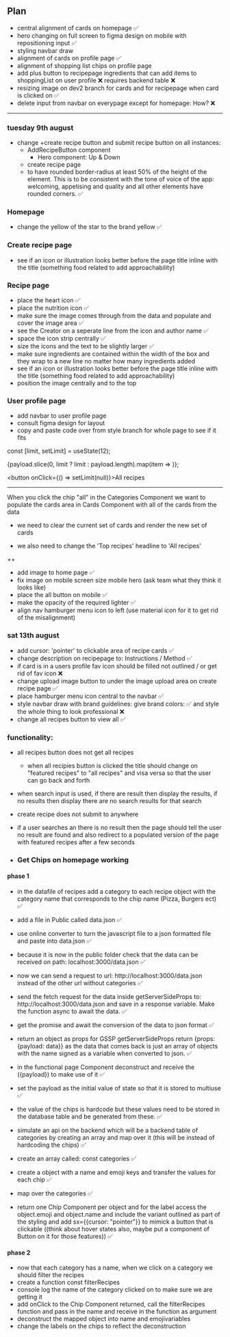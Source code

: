 ## Plan

- central alignment of cards on homepage ✅
- hero changing on full screen to figma design on mobile with repositioning input ✅
- styling navbar draw
- alignment of cards on profile page ✅
- alignment of shopping list chips on profile page
- add plus button to recipepage ingredients that can add items to shoppingList on user profile ❌ requires backend table ❌
- resizing image on dev2 branch for cards and for recipepage when card is clicked on ✅
- delete input from navbar on everypage except for homepage: How? ❌

---

### tuesday 9th august

- change +create recipe button and submit recipe button on all instances:
  - AddRecipeButton component
    - Hero component: Up & Down
  - create recipe page
  - to have rounded border-radius at least 50% of the height of the element. This is to be consistent with the tone of voice of the app: welcoming, appetising and quality and all other elements have rounded corners. ✅

### Homepage

- change the yellow of the star to the brand yellow ✅

### Create recipe page

- see if an icon or illustration looks better before the page title inline with the title (something food related to add approachability)

### Recipe page

- place the heart icon ✅
- place the nutrition icon ✅
- make sure the image comes through from the data and populate and cover the image area ✅
- see the Creator on a seperate line from the icon and author name ✅
- space the icon strip centrally ✅
- size the icons and the text to be slightly larger ✅
- make sure ingredients are contained within the width of the box and they wrap to a new line no matter how many ingredients added
- see if an icon or illustration looks better before the page title inline with the title (something food related to add approachability)
- position the image centrally and to the top

### User profile page

- add navbar to user profile page
- consult figma design for layout
- copy and paste code over from style branch for whole page to see if it fits

<!-- limit top recipes to 12 and add show all recipes button
1. array method - slice first 12 top recipes array (payload)
2.

 -->

const [limit, setLimit] = useState(12);

{payload.slice(0, limit ? limit : payload.length).map(item => <Cards data={limit} />)};

<button onClick={() => setLimit(null)}>All recipes</button>

---

When you click the chip "all" in the Categories Component we want to populate the cards area in Cards Component with all of the cards from the data

- we need to clear the current set of cards and render the new set of cards

- we also need to change the 'Top recipes' headline to 'All recipes'

++

- add image to home page ✅
- fix image on mobile screen size mobile hero (ask team what they think it looks like)
- place the all button on mobile ✅
- make the opacity of the required lighter ✅
- align nav hamburger menu icon to left (use material icon for it to get rid of the misalignment)

### sat 13th august

- add cursor: 'pointer' to clickable area of recipe cards ✅
- change description on recipepage to: Instructions / Method ✅
- if card is in a users profile fav icon should be filled not outlined / or get rid of fav icon ❌
- change upload image button to under the image upload area on create recipe page ✅
- place hamburger menu icon central to the navbar ✅
- style navbar draw with brand guidelines: give brand colors: ✅ and style the whole thing to look professional ❌
- change all recipes button to view all ✅

### functionality:

- all recipes button does not get all recipes
  - when all recipies button is clicked the title should change on "featured recipes" to "all recipes" and visa versa so that the user can go back and forth
- when search input is used, if there are result then display the results, if no results then display there are no search results for that search
- create recipe does not submit to anywhere
- if a user searches an there is no result then the page should tell the user no result are found and also redirect to a populated version of the page with featured recipes after a few seconds

- ### Get Chips on homepage working

#### phase 1

- in the datafile of recipes add a category to each recipe object with the category name that corresponds to the chip name (Pizza, Burgers ect) ✅
- add a file in Public called data.json ✅
- use online converter to turn the javascript file to a json formatted file and paste into data.json ✅
- because it is now in the public folder check that the data can be received on path: localhost:3000/data.json ✅
- now we can send a request to url: http://localhost:3000/data.json instead of the other url without categories ✅

- send the fetch request for the data inside getServerSideProps to: http://localhost:3000/data.json and save in a response variable. Make the function async to await the data. ✅
- get the promise and await the conversion of the data to json format ✅
- return an object as props for GSSP getServerSideProps return {props: {payload: data}} as the data that comes back is just an array of objects with the name signed as a variable when converted to json. ✅
- in the functional page Component deconstruct and receive the ({payload}) to make use of it ✅
- set the payload as the initial value of state so that it is stored to multiuse ✅

- the value of the chips is hardcode but these values need to be stored in the database table and be generated from these. ✅
- simulate an api on the backend which will be a backend table of categories by creating an array and map over it (this will be instead of hardcoding the chips) ✅
- create an array called: const categories ✅
- create a object with a name and emoji keys and transfer the values for each chip ✅
- map over the categories ✅
- return one Chip Component per object and for the label access the object.emoji and object.name and include the variant outlined as part of the styling and add sx={{cursor: "pointer"}} to mimick a button that is clickable ((think about hover states also, maybe put a component of Button on it for those features)) ✅

#### phase 2

- now that each category has a name, when we click on a category we should filter the recipes
- create a function const filterRecipes
- console log the name of the category clicked on to make sure we are getting it
- add onClick to the Chip Component returned, call the filterRecipes function and pass in the name and receive in the function as argument
- deconstruct the mapped object into name and emojivariables
- change the labels on the chips to reflect the deconstruction
